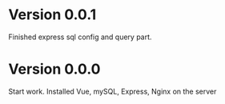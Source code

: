 # Version 0.0.1
Finished express sql config and query part.

# Version 0.0.0

Start work. Installed Vue, mySQL, Express, Nginx on the server